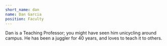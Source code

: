```yaml
---
short_name: dan
name: Dan Garcia
position: Faculty
---
```


Dan is a Teaching Professor; you might have seen him unicycling around campus.
He has been a juggler for 40 years, and loves to teach it to others.

